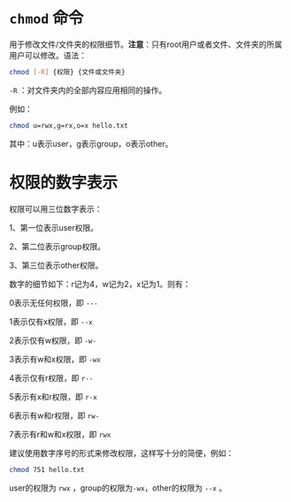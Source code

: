 # `chmod` 命令

用于修改文件/文件夹的权限细节。**注意**：只有root用户或者文件、文件夹的所属用户可以修改。语法：

```bash
chmod [-R] {权限} {文件或文件夹}
```

`-R` ：对文件夹内的全部内容应用相同的操作。

例如：

```bash
chmod u=rwx,g=rx,o=x hello.txt
```

其中：u表示user，g表示group，o表示other。

# 权限的数字表示

权限可以用三位数字表示：

1、第一位表示user权限。

2、第二位表示group权限。

3、第三位表示other权限。

数字的细节如下：r记为4，w记为2，x记为1。则有：

0表示无任何权限，即 `---`

1表示仅有x权限，即 `--x`

2表示仅有w权限，即 `-w-`

3表示有w和x权限，即 `-wx`

4表示仅有r权限，即 `r--`

5表示有x和r权限，即 `r-x`

6表示有w和r权限，即 `rw-`

7表示有r和w和x权限，即 `rwx`

建议使用数字序号的形式来修改权限，这样写十分的简便，例如：

```bash
chmod 751 hello.txt
```

user的权限为 `rwx` ，group的权限为`-wx`，other的权限为 `--x` 。
